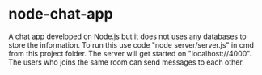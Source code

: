 # node-chat-app
A chat app developed on Node.js but it does not uses any databases to store the information.
To run this use code "node server/server.js" in cmd from this project folder.
The server will get started on "localhost://4000".
The users who joins the same room can send messages to each other. 
